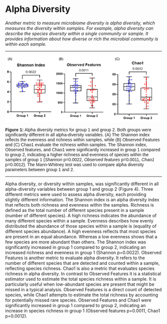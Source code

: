 # Alpha Diversity
*Another metric to measure microbiome diversity is alpha diversity, which measures the diversity within samples. For example, alpha diversity can describe the species diversity within a single community or sample. It provides information about how diverse or rich the microbial community is within each sample.*

---

![image](assets/alpha_div/combined.png)

<div style="font-family: Arial, sans-serif; font-size: 14px;">
<b>Figure 1:</b> Alpha diversity metrics for group 1 and group 2. Both groups were significantly different in all alpha-diversity variables. (A) The Shannon index reflects the evenness and richness within samples, while (B) Observed Features and (C) Chao1 evaluate the richness within samples. The Shannon index, Observed features, and Chao1 were significantly increased in group 1 compared to group 2, indicating a higher richness and evenness of species within the samples of group 1 (<i>Shannon</i> p=0.0022, <i>Observed features</i> p=0.0011, <i>Chao1</i> p=0.0012). The Mann-Whitney test was used to compare alpha diversity parameters between group 1 and 2.
</div>

---


Alpha diversity, or diversity within samples, was significantly different in all alpha-diversity variables between group 1 and group 2 (Figure 4). Three different metrics were used to assess alpha diversity, each providing slightly different information. The Shannon index is an alpha diversity index that reflects both richness and evenness within the samples. Richness is defined as the total number of different species present in a sample (number of different species). A high richness indicates the abundance of many different species within a sample. Evenness describes how evenly distributed the abundance of those species within a sample is (equality of different species abundance). A high evenness reflects that most species are present in an equal abundance. Whereas a low evenness shows that a few species are more abundant than others. The Shannon index was significantly increased in group 1 compared to group 2, indicating an increased richness and evenness in group 1 (Shannon p=0.0022). Observed Features is another metric to evaluate alpha diversity. It refers to the number of different species that are detected and counted within a sample, reflecting species richness. Chao1 is also a metric that evaluates species richness in alpha diversity. In contrast to Observed Features it is a statistical estimator used to estimate the total species richness within a sample. It is particularly useful when low-abundant species are present that might be missed in a typical analysis. Observed Features is a direct count of detected species, while Chao1 attempts to estimate the total richness by accounting for potentially missed rare species. Observed Features and Chao1 were significantly increased in group 1 compared to group 2, indicating an increase in species richness in group 1 (Observed features p=0.0011, Chao1 p=0.0012).

